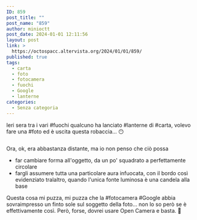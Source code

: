 ```yaml
---
ID: 859
post_title: ""
post_name: "859"
author: minioctt
post_date: 2024-01-01 12:11:56
layout: post
link: >
  https://octospacc.altervista.org/2024/01/01/859/
published: true
tags:
  - carta
  - foto
  - fotocamera
  - fuochi
  - Google
  - lanterne
categories:
  - Senza categoria
---
```

<!-- wp:paragraph -->
<p>Ieri sera tra i vari #fuochi qualcuno ha lanciato #lanterne di #carta, volevo fare una #foto ed è uscita questa robaccia... 😶</p>
<!-- /wp:paragraph -->

<!-- wp:paragraph -->
<p></p>
<!-- /wp:paragraph -->

<!-- wp:image {"id":858,"sizeSlug":"large"} -->
<figure class="wp-block-image size-large"><img src="https://octospacc.altervista.org/wp-content/uploads/2024/01/image_editor_output_image-1316998584-17041070058682880139517784872345-960x925.jpg" alt="" class="wp-image-858"/></figure>
<!-- /wp:image -->

<!-- wp:paragraph -->
<p></p>
<!-- /wp:paragraph -->

<!-- wp:paragraph -->
<p>Ora, ok, era abbastanza distante, ma io non penso che ciò possa</p>
<!-- /wp:paragraph -->

<!-- wp:list -->
<ul><!-- wp:list-item -->
<li>far cambiare forma all'oggetto, da un po' squadrato a perfettamente circolare</li>
<!-- /wp:list-item -->

<!-- wp:list-item -->
<li>fargli assumere tutta una particolare aura infuocata, con il bordo così evidenziato tralaltro, quando l'unica fonte luminosa è una candela alla base</li>
<!-- /wp:list-item --></ul>
<!-- /wp:list -->

<!-- wp:paragraph -->
<p>Questa cosa mi puzza, mi puzza che la #fotocamera #Google abbia sovraimpresso un finto sole sul soggetto della foto... non lo so però se è effettivamente così. Però, forse, dovrei usare Open Camera e basta. 😤</p>
<!-- /wp:paragraph -->